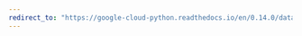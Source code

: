 ```yaml
---
redirect_to: "https://google-cloud-python.readthedocs.io/en/0.14.0/datastore-transactions.html"
---
```

